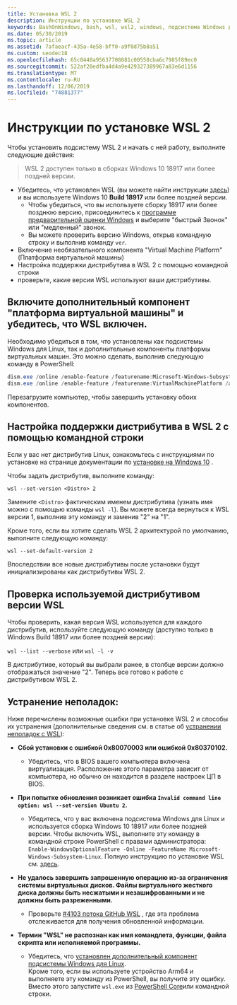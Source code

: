 ```yaml
---
title: Установка WSL 2
description: Инструкции по установке WSL 2
keywords: BashOnWindows, bash, wsl, wsl2, windows, подсистема Windows для Linux, windowssubsystem, ubuntu, debian, suse, windows 10, установка
ms.date: 05/30/2019
ms.topic: article
ms.assetid: 7afaeacf-435a-4e58-bff0-a9f0d75b8a51
ms.custom: seodec18
ms.openlocfilehash: 65c0440a95637708881c00558cba6c7985f89ec0
ms.sourcegitcommit: 522af20edfba4d4a9e429327389967a83e6d1156
ms.translationtype: MT
ms.contentlocale: ru-RU
ms.lasthandoff: 12/06/2019
ms.locfileid: "74881377"
---
```

# <a name="installation-instructions-for-wsl-2"></a>Инструкции по установке WSL 2

Чтобы установить подсистему WSL 2 и начать с ней работу, выполните следующие действия:

> WSL 2 доступен только в сборках Windows 10 18917 или более поздней версии.

- Убедитесь, что установлен WSL (вы можете найти инструкции [здесь](./install-win10.md)) и вы используете Windows 10 **Build 18917** или более поздней версии.
   - Чтобы убедиться, что вы используете сборку 18917 или более позднюю версию, присоединитесь к [программе предварительной оценки Windows](https://insider.windows.com/en-us/) и выберите "быстрый Звонок" или "медленный" звонок. 
   - Вы можете проверить версию Windows, открыв командную строку и выполнив команду `ver`.
- Включение необязательного компонента "Virtual Machine Platform" (Платформа виртуальной машины)
- Настройка поддержки дистрибутива в WSL 2 с помощью командной строки
- проверьте, какие версии WSL используют ваши дистрибутивы.

## <a name="enable-the-virtual-machine-platform-optional-component-and-make-sure-wsl-is-enabled"></a>Включите дополнительный компонент "платформа виртуальной машины" и убедитесь, что WSL включен.

Необходимо убедиться в том, что установлены как подсистемы Windows для Linux, так и дополнительные компоненты платформы виртуальных машин. Это можно сделать, выполнив следующую команду в PowerShell: 

```powershell
dism.exe /online /enable-feature /featurename:Microsoft-Windows-Subsystem-Linux /all /norestart
dism.exe /online /enable-feature /featurename:VirtualMachinePlatform /all /norestart
```

Перезагрузите компьютер, чтобы завершить установку обоих компонентов.


## <a name="set-a-distro-to-be-backed-by-wsl-2-using-the-command-line"></a>Настройка поддержки дистрибутива в WSL 2 с помощью командной строки

Если у вас нет дистрибутив Linux, ознакомьтесь с инструкциями по установке на странице документации по [установке на Windows 10](./install-win10.md#install-your-linux-distribution-of-choice) . 

Чтобы задать дистрибутив, выполните команду: 

```
wsl --set-version <Distro> 2
```

Замените `<Distro>` фактическим именем дистрибутива (узнать имя можно с помощью команды `wsl -l`). Вы можете всегда вернуться к WSL версии 1, выполнив эту команду и заменив "2" на "1".

Кроме того, если вы хотите сделать WSL 2 архитектурой по умолчанию, выполните следующую команду:

```
wsl --set-default-version 2
```

Впоследствии все новые дистрибутивы после установки будут инициализированы как дистрибутивы WSL 2.

## <a name="finish-with-verifying-what-versions-of-wsl-your-distro-are-using"></a>Проверка используемой дистрибутивом версии WSL

Чтобы проверить, какая версия WSL используется для каждого дистрибутив, используйте следующую команду (доступно только в Windows Build 18917 или более поздней версии):

`wsl --list --verbose` или `wsl -l -v`

В дистрибутиве, который вы выбрали ранее, в столбце версии должно отображаться значение "2". Теперь все готово к работе с дистрибутивом WSL 2. 

## <a name="troubleshooting"></a>Устранение неполадок: 

Ниже перечислены возможные ошибки при установке WSL 2 и способы их устранения (дополнительные сведения см. в статье об [устранении неполадок с WSL](troubleshooting.md)):

* **Сбой установки с ошибкой 0x80070003 или ошибкой 0x80370102.**
    * Убедитесь, что в BIOS вашего компьютера включена виртуализация. Расположение этого параметра зависит от компьютера, но обычно он находится в разделе настроек ЦП в BIOS.
   
* **При попытке обновления возникает ошибка `Invalid command line option: wsl --set-version Ubuntu 2`.**
    * Убедитесь, что у вас включена подсистема Windows для Linux и используется сборка Windows 10 18917 или более поздней версии. Чтобы включить WSL, выполните эту команду в командной строке PowerShell с правами администратора: `Enable-WindowsOptionalFeature -Online -FeatureName Microsoft-Windows-Subsystem-Linux`. Полную инструкцию по установке WSL см. [здесь](./install-win10.md).

* **Не удалось завершить запрошенную операцию из-за ограничения системы виртуальных дисков. Файлы виртуального жесткого диска должны быть несжатыми и незашифрованными и не должны быть разреженными.**
    * Проверьте [#4103 потока GitHub WSL](https://github.com/microsoft/WSL/issues/4103) , где эта проблема отслеживается для получения обновленной информации.

* **Термин "WSL" не распознан как имя командлета, функции, файла скрипта или исполняемой программы.** 
    * Убедитесь, что [установлен дополнительный компонент подсистемы Windows для Linux](./wsl2-install.md#enable-the-virtual-machine-platform-optional-component-and-make-sure-wsl-is-enabled).<br> Кроме того, если вы используете устройство Arm64 и выполняете эту команду из PowerShell, вы получите эту ошибку. Вместо этого запустите `wsl.exe` из [PowerShell Core](https://docs.microsoft.com/en-us/powershell/scripting/install/installing-powershell-core-on-windows?view=powershell-6)или командной строки. 
